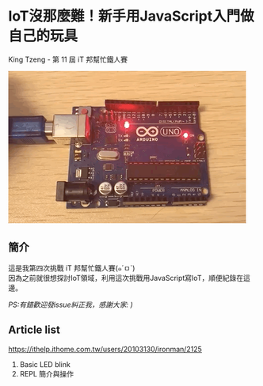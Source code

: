 # IoT沒那麼難！新手用JavaScript入門做自己的玩具
King Tzeng - 第 11 屆 iT 邦幫忙鐵人賽

![basic demo](https://github.com/tinatyc/2019ironman-JS-IoT/blob/master/gif/basic-Demo.gif?raw=true)

## 簡介
這是我第四次挑戰 iT 邦幫忙鐵人賽(๑´ㅁ`)   
因為之前就很想探討IoT領域，利用這次挑戰用JavaScript寫IoT，順便紀錄在這邊。  
    
_PS:有錯歡迎發issue糾正我，感謝大家: )_

## Article list
https://ithelp.ithome.com.tw/users/20103130/ironman/2125

1. Basic LED blink 
2. REPL 簡介與操作

